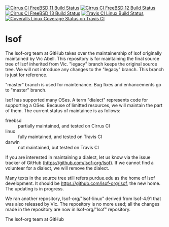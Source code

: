 [![Cirrus CI FreeBSD 11 Build Status](https://api.cirrus-ci.com/github/pbiernacki/lsof.svg?task=freebsd11&branch=freebsd)](https://cirrus-ci.com/github/pbiernacki/lsof)
[![Cirrus CI FreeBSD 12 Build Status](https://api.cirrus-ci.com/github/pbiernacki/lsof.svg?task=freebsd12&branch=freebsd)](https://cirrus-ci.com/github/pbiernacki/lsof)
[![Cirrus CI FreeBSD 13 Build Status](https://api.cirrus-ci.com/github/pbiernacki/lsof.svg?task=freebsd13&branch=freebsd)](https://cirrus-ci.com/github/pbiernacki/lsof)
[![Travis CI Linux Build Status](https://travis-ci.org/pbiernacki/lsof.svg?branch=freebsd)](https://travis-ci.org/pbiernacki/lsof)
[![Coveralls Linux Coverage Status on Travis CI](https://coveralls.io/repos/github/pbiernacki/lsof/badge.svg?branch=freebsd)](https://coveralls.io/github/pbiernacki/lsof?branch=freebsd)

# lsof
The lsof-org team at GitHub takes over the maintainership of lsof
originally maintained by Vic Abell. This repository is for maintaining
the final source tree of lsof inherited from Vic. "legacy" branch
keeps the original source tree. We will not introduce any changes to
the "legacy" branch. This branch is just for reference.

"master" branch is used for maintenance. Bug fixes and enhancements go
to "master" branch.

lsof has supported many OSes. A term "dialect" represents code for
supporting a OSes. Because of limitted resources, we will maintain the
part of them. The current status of maintaince is as follows:

<dl>
<dt>freebsd</dt>
<dd>partially maintained, and tested on Cirrus CI</dd>
<dt>linux</dt>
<dd>fully maintained, and tested on Travis CI</dd>
<dt>darwin</dt>
<dd>not maintained, but tested on Travis CI</dd>
</dl>

If you are interested in maintaining a dialect, let us know via the
issue tracker of GitHub (https://github.com/lsof-org/lsof).  If
we cannot find a volunteer for a dialect, we will remove the dialect.

Many texts in the source tree still refers purdue.edu as the home of
lsof development. It should be https://github.com/lsof-org/lsof, the
new home. The updating is in progress.

We ran another repository, lsof-org/"lsof-linux" derived from
lsof-4.91 that was also released by Vic. The repository is no more
used; all the changes made in the repository are now in lsof-org/"lsof"
repository.

The lsof-org team at GitHub
